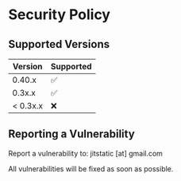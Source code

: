 # Security Policy

## Supported Versions

| Version | Supported          |
| ------- | ------------------ |
| 0.40.x  | :white_check_mark: |
| 0.3x.x  | :white_check_mark: |
| < 0.3x.x| :x:                |

## Reporting a Vulnerability
Report a vulnerability to:
jitstatic [at] gmail.com

All vulnerabilities will be fixed as soon as possible.
